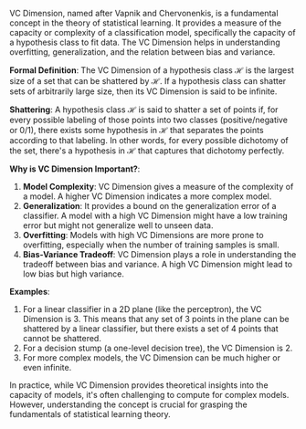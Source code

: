 VC Dimension, named after Vapnik and Chervonenkis, is a fundamental concept in the theory of statistical learning. It provides a measure of the capacity or complexity of a classification model, specifically the capacity of a hypothesis class to fit data. The VC Dimension helps in understanding overfitting, generalization, and the relation between bias and variance.

**Formal Definition**: The VC Dimension of a hypothesis class $\mathcal{H}$ is the largest size of a set that can be shattered by $\mathcal{H}$. If a hypothesis class can shatter sets of arbitrarily large size, then its VC Dimension is said to be infinite.

**Shattering**: A hypothesis class $\mathcal{H}$ is said to shatter a set of points if, for every possible labeling of those points into two classes (positive/negative or 0/1), there exists some hypothesis in $\mathcal{H}$ that separates the points according to that labeling. In other words, for every possible dichotomy of the set, there's a hypothesis in $\mathcal{H}$ that captures that dichotomy perfectly.

**Why is VC Dimension Important?**:

1. **Model Complexity**: VC Dimension gives a measure of the complexity of a model. A higher VC Dimension indicates a more complex model.
2. **Generalization**: It provides a bound on the generalization error of a classifier. A model with a high VC Dimension might have a low training error but might not generalize well to unseen data.
3. **Overfitting**: Models with high VC Dimensions are more prone to overfitting, especially when the number of training samples is small.
4. **Bias-Variance Tradeoff**: VC Dimension plays a role in understanding the tradeoff between bias and variance. A high VC Dimension might lead to low bias but high variance.

**Examples**:

1. For a linear classifier in a 2D plane (like the perceptron), the VC Dimension is 3. This means that any set of 3 points in the plane can be shattered by a linear classifier, but there exists a set of 4 points that cannot be shattered.
2. For a decision stump (a one-level decision tree), the VC Dimension is 2.
3. For more complex models, the VC Dimension can be much higher or even infinite.

In practice, while VC Dimension provides theoretical insights into the capacity of models, it's often challenging to compute for complex models. However, understanding the concept is crucial for grasping the fundamentals of statistical learning theory.